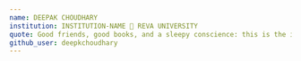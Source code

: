 ```yaml
---
name: DEEPAK CHOUDHARY
institution: INSTITUTION-NAME 🚩 REVA UNIVERSITY
quote: Good friends, good books, and a sleepy conscience: this is the ideal life.
github_user: deepkchoudhary
---
```


